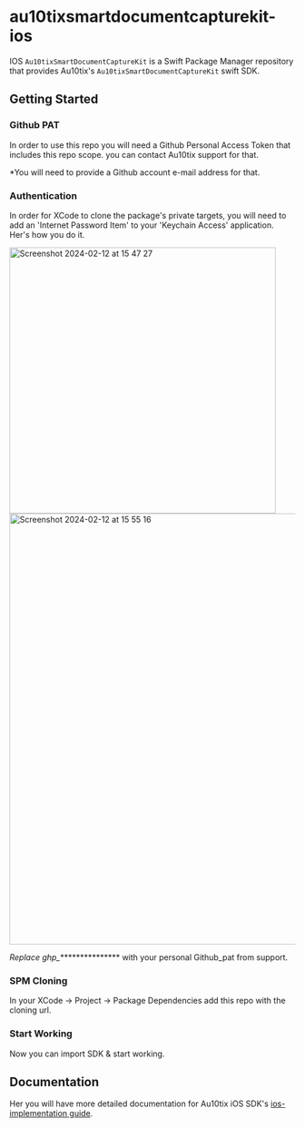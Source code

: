 # au10tixsmartdocumentcapturekit-ios

IOS `Au10tixSmartDocumentCaptureKit` is a Swift Package Manager repository that provides Au10tix's `Au10tixSmartDocumentCaptureKit` swift SDK.

## Getting Started

### Github PAT
In order to use this repo you will need a Github Personal Access Token that includes this repo scope. you can contact Au10tix support for that.

*You will need to provide a Github account e-mail address for that.

### Authentication
In order for XCode to clone the package's private targets, you will need to add an 'Internet Password Item' to your 'Keychain Access' application. Her's how you do it.

<img width="469" alt="Screenshot 2024-02-12 at 15 47 27" src="https://github.com/au10tixmobile/au10tixsmartdocumentcapturekit-ios/assets/94300864/b4184aee-3d6c-43a7-995a-f59c49391d99">

<img width="760" alt="Screenshot 2024-02-12 at 15 55 16" src="https://github.com/au10tixmobile/au10tixsmartdocumentcapturekit-ios/assets/94300864/7041e1d3-281d-4f08-bd26-4fd597de0795">

*Replace ghp_**************** with your personal Github_pat from support.

### SPM Cloning
In your XCode -> Project -> Package Dependencies add this repo with the cloning url.

### Start Working
Now you can import SDK & start working. 

## Documentation
Her you will have more detailed documentation for Au10tix iOS SDK's [ios-implementation guide](https://documentation.au10tixservices.com/mobile-sdk/ios/sdk-implementation-guide/introduction/).
